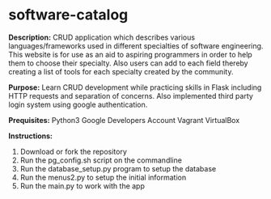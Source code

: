 # software-catalog
**Description:** 
CRUD application which describes various languages/frameworks used in different specialties of software engineering. This website is for use as an aid to aspiring programmers in order to help them to choose their specialty. Also users can add to each field thereby creating a list of tools for each specialty created by the community.

**Purpose:**
Learn CRUD development while practicing skills in Flask including HTTP requests and separation of concerns. Also implemented third party login system using google authentication.

**Prequisites:**
Python3
Google Developers Account
Vagrant
VirtualBox

**Instructions:**
1. Download or fork the repository
2. Run the pg_config.sh script on the commandline
3. Run the database_setup.py program to setup the database
4. Run the menus2.py to setup the initial information
5. Run the main.py to work with the app

